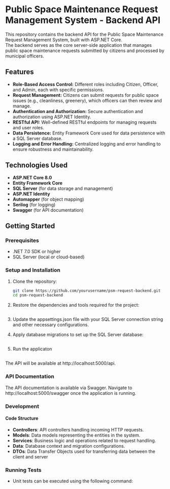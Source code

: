 # Public Space Maintenance Request Management System - Backend API

This repository contains the backend API for the Public Space Maintenance Request Management System, built with ASP.NET Core. 
<br> The backend serves as the core server-side application that manages public space maintenance requests submitted by citizens and processed by municipal officers.

## Features

- **Role-Based Access Control:** Different roles including Citizen, Officer, and Admin, each with specific permissions.
- **Request Management:** Citizens can submit requests for public space issues (e.g., cleanliness, greenery), which officers can then review and manage.
- **Authentication and Authorization:** Secure authentication and authorization using ASP.NET Identity.
- **RESTful API:** Well-defined RESTful endpoints for managing requests and user roles.
- **Data Persistence:** Entity Framework Core used for data persistence with a SQL Server database.
- **Logging and Error Handling:** Centralized logging and error handling to ensure robustness and maintainability.

## Technologies Used

- **ASP.NET Core 8.0**
- **Entity Framework Core**
- **SQL Server** (for data storage and management)
- **ASP.NET Identity**
- **Automapper** (for object mapping)
- **Serilog** (for logging)
- **Swagger** (for API documentation)

## Getting Started

### Prerequisites

- .NET 7.0 SDK or higher
- SQL Server (local or cloud-based)

### Setup and Installation

1. Clone the repository:
   ```bash
   git clone https://github.com/yourusername/psm-request-backend.git
   cd psm-request-backend

2. Restore the dependencies and tools required for the project:
   ```dotnet restore

3. Update the appsettings.json file with your SQL Server connection string and other necessary configurations.

4. Apply database migrations to set up the SQL Server database:
   ```dotnet ef database update

5. Run the applicaton
   ```dotnet run
The API will be available at http://localhost:5000/api.

### API Documentation
The API documentation is available via Swagger. Navigate to http://localhost:5000/swagger once the application is running.

### Development
#### Code Structure
- **Controllers**: API controllers handling incoming HTTP requests.
- **Models**: Data models representing the entities in the system.
- **Services**: Business logic and operations related to request handling.
- **Data**: Database context and migration configurations.
- **DTOs**: Data Transfer Objects used for transferring data between the client and server

### Running Tests
- Unit tests can be executed using the following command:
  ```dotnet test

